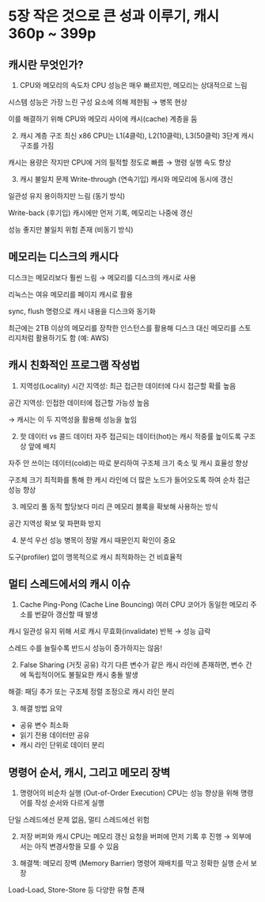 # 5장 작은 것으로 큰 성과 이루기, 캐시  360p ~ 399p

## 캐시란 무엇인가?
1. CPU와 메모리의 속도차
CPU 성능은 매우 빠르지만, 메모리는 상대적으로 느림

시스템 성능은 가장 느린 구성 요소에 의해 제한됨 → 병목 현상

이를 해결하기 위해 CPU와 메모리 사이에 캐시(cache) 계층을 둠

2. 캐시 계층 구조
최신 x86 CPU는 L1(4클럭), L2(10클럭), L3(50클럭) 3단계 캐시 구조를 가짐

캐시는 용량은 작지만 CPU에 거의 필적할 정도로 빠름 → 명령 실행 속도 향상

3. 캐시 불일치 문제
Write-through (연속기입)
캐시와 메모리에 동시에 갱신

일관성 유지 용이하지만 느림 (동기 방식)

Write-back (후기입)
캐시에만 먼저 기록, 메모리는 나중에 갱신

성능 좋지만 불일치 위험 존재 (비동기 방식)

## 메모리는 디스크의 캐시다
디스크는 메모리보다 훨씬 느림 → 메모리를 디스크의 캐시로 사용

리눅스는 여유 메모리를 페이지 캐시로 활용

sync, flush 명령으로 캐시 내용을 디스크와 동기화

최근에는 2TB 이상의 메모리를 장착한 인스턴스를 활용해 디스크 대신 메모리를 스토리지처럼 활용하기도 함 (예: AWS)

## 캐시 친화적인 프로그램 작성법

1. 지역성(Locality)
시간 지역성: 최근 접근한 데이터에 다시 접근할 확률 높음

공간 지역성: 인접한 데이터에 접근할 가능성 높음

→ 캐시는 이 두 지역성을 활용해 성능을 높임

2. 핫 데이터 vs 콜드 데이터
자주 접근되는 데이터(hot)는 캐시 적중률 높이도록 구조상 앞에 배치

자주 안 쓰이는 데이터(cold)는 따로 분리하여 구조체 크기 축소 및 캐시 효율성 향상

구조체 크기 최적화를 통해 한 캐시 라인에 더 많은 노드가 들어오도록 하여 순차 접근 성능 향상

3. 메모리 풀
동적 할당보다 미리 큰 메모리 블록을 확보해 사용하는 방식

공간 지역성 확보 및 파편화 방지

4. 분석 우선
성능 병목이 정말 캐시 때문인지 확인이 중요

도구(profiler) 없이 맹목적으로 캐시 최적화하는 건 비효율적

## 멀티 스레드에서의 캐시 이슈
1. Cache Ping-Pong (Cache Line Bouncing)
여러 CPU 코어가 동일한 메모리 주소를 번갈아 갱신할 때 발생

캐시 일관성 유지 위해 서로 캐시 무효화(invalidate) 반복 → 성능 급락

스레드 수를 늘릴수록 반드시 성능이 증가하지는 않음!

2. False Sharing (거짓 공유)
각기 다른 변수가 같은 캐시 라인에 존재하면, 변수 간에 독립적이어도 불필요한 캐시 충돌 발생

해결: 패딩 추가 또는 구조체 정렬 조정으로 캐시 라인 분리

3. 해결 방법 요약
- 공유 변수 최소화
- 읽기 전용 데이터만 공유
- 캐시 라인 단위로 데이터 분리

## 명령어 순서, 캐시, 그리고 메모리 장벽
1. 명령어의 비순차 실행 (Out-of-Order Execution)
CPU는 성능 향상을 위해 명령어를 작성 순서와 다르게 실행

단일 스레드에선 문제 없음, 멀티 스레드에선 위험

2. 저장 버퍼와 캐시
CPU는 메모리 갱신 요청을 버퍼에 먼저 기록 후 진행 → 외부에서는 아직 변경사항을 모를 수 있음

3. 해결책: 메모리 장벽 (Memory Barrier)
명령어 재배치를 막고 정확한 실행 순서 보장

Load-Load, Store-Store 등 다양한 유형 존재
